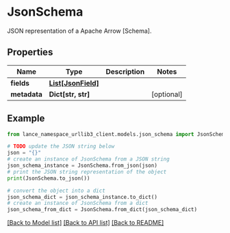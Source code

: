 # JsonSchema

JSON representation of a Apache Arrow [Schema].

## Properties

Name | Type | Description | Notes
------------ | ------------- | ------------- | -------------
**fields** | [**List[JsonField]**](JsonField.md) |  | 
**metadata** | **Dict[str, str]** |  | [optional] 

## Example

```python
from lance_namespace_urllib3_client.models.json_schema import JsonSchema

# TODO update the JSON string below
json = "{}"
# create an instance of JsonSchema from a JSON string
json_schema_instance = JsonSchema.from_json(json)
# print the JSON string representation of the object
print(JsonSchema.to_json())

# convert the object into a dict
json_schema_dict = json_schema_instance.to_dict()
# create an instance of JsonSchema from a dict
json_schema_from_dict = JsonSchema.from_dict(json_schema_dict)
```
[[Back to Model list]](../README.md#documentation-for-models) [[Back to API list]](../README.md#documentation-for-api-endpoints) [[Back to README]](../README.md)


